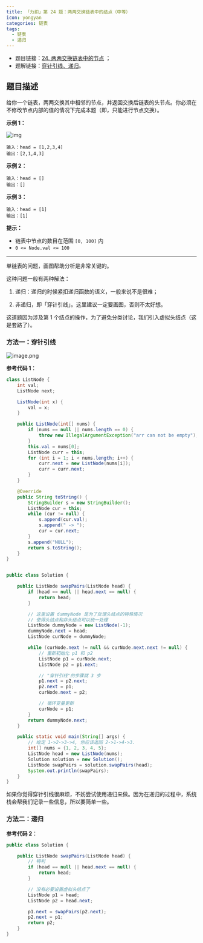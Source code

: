 ```yaml
---
title: 「力扣」第 24 题：两两交换链表中的结点（中等）
icon: yongyan
categories: 链表
tags:
  - 链表
  - 递归
---
```


+ 题目链接：[24. 两两交换链表中的节点](https://leetcode-cn.com/problems/swap-nodes-in-pairs/description/) ；
+ 题解链接：[穿针引线、递归](https://leetcode-cn.com/problems/swap-nodes-in-pairs/solution/chuan-zhen-yin-xian-di-gui-by-liweiwei1419-2/)。

## 题目描述

给你一个链表，两两交换其中相邻的节点，并返回交换后链表的头节点。你必须在不修改节点内部的值的情况下完成本题（即，只能进行节点交换）。



**示例 1：**

![img](https://assets.leetcode.com/uploads/2020/10/03/swap_ex1.jpg)

```
输入：head = [1,2,3,4]
输出：[2,1,4,3]
```

**示例 2：**

```
输入：head = []
输出：[]
```

**示例 3：**

```
输入：head = [1]
输出：[1]
```

 **提示：**

- 链表中节点的数目在范围 `[0, 100]` 内
- `0 <= Node.val <= 100`

---

单链表的问题，画图帮助分析是非常关键的。

这种问题一般有两种解法：

1. 递归：递归的时候紧扣递归函数的语义，一般来说不是很难；

2. 非递归，即「穿针引线」。这里建议一定要画图，否则不太好想。

这道题因为涉及第 1 个结点的操作，为了避免分类讨论，我们引入虚拟头结点（这是套路了）。


### 方法一：穿针引线

![image.png](https://pic.leetcode-cn.com/d106387437a1ef4e598b3e660a1fdff4922060d4e544007e9327c3ef72b017bf-image.png)


**参考代码 1**：

```Java []
class ListNode {
    int val;
    ListNode next;

    ListNode(int x) {
        val = x;
    }

    public ListNode(int[] nums) {
        if (nums == null || nums.length == 0) {
            throw new IllegalArgumentException("arr can not be empty");
        }
        this.val = nums[0];
        ListNode curr = this;
        for (int i = 1; i < nums.length; i++) {
            curr.next = new ListNode(nums[i]);
            curr = curr.next;
        }
    }

    @Override
    public String toString() {
        StringBuilder s = new StringBuilder();
        ListNode cur = this;
        while (cur != null) {
            s.append(cur.val);
            s.append(" -> ");
            cur = cur.next;
        }
        s.append("NULL");
        return s.toString();
    }
}


public class Solution {

    public ListNode swapPairs(ListNode head) {
        if (head == null || head.next == null) {
            return head;
        }

        // 这里设置 dummyNode 是为了处理头结点的特殊情况
        // 使得头结点和非头结点可以统一处理
        ListNode dummyNode = new ListNode(-1);
        dummyNode.next = head;
        ListNode curNode = dummyNode;

        while (curNode.next != null && curNode.next.next != null) {
            // 重新初始化 p1 和 p2
            ListNode p1 = curNode.next;
            ListNode p2 = p1.next;

            // "穿针引线"的步骤就 3 步
            p1.next = p2.next;
            p2.next = p1;
            curNode.next = p2;

            // 循环变量更新
            curNode = p1;
        }
        return dummyNode.next;
    }

    public static void main(String[] args) {
        // 给定 1->2->3->4, 你应该返回 2->1->4->3.
        int[] nums = {1, 2, 3, 4, 5};
        ListNode head = new ListNode(nums);
        Solution solution = new Solution();
        ListNode swapPairs = solution.swapPairs(head);
        System.out.println(swapPairs);
    }
}
```



如果你觉得穿针引线很麻烦，不妨尝试使用递归来做。因为在递归的过程中，系统栈会帮我们记录一些信息，所以要简单一些。

### 方法二：递归

**参考代码 2**：

```Java []
public class Solution {

    public ListNode swapPairs(ListNode head) {
        // 特判
        if (head == null || head.next == null) {
            return head;
        }

        // 没有必要设置虚拟头结点了
        ListNode p1 = head;
        ListNode p2 = head.next;

        p1.next = swapPairs(p2.next);
        p2.next = p1;
        return p2;
    }
}
```